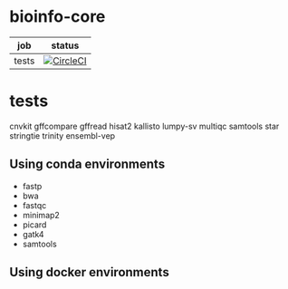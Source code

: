 # bioinfo-core

|job|status|
|:-:|:-:|
|tests|[![CircleCI](https://circleci.com/gh/btrspg/bioinfo-core/tree/master.svg?style=svg&circle-token=21ad9c06296a3d1af03e36733e5063c130d9c8e2)](https://circleci.com/gh/btrspg/bioinfo-core/tree/master)|


# tests
cnvkit  gffcompare gffread  hisat2 kallisto lumpy-sv  multiqc  samtools star stringtie  trinity ensembl-vep
## Using conda environments

- fastp 
- bwa 
- fastqc 
- minimap2 
- picard 
- gatk4
- samtools

## Using docker environments